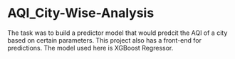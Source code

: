 # AQI_City-Wise-Analysis
The task was to build a predictor model that would predcit the AQI of a city based on certain parameters. This project also has a front-end for predictions. The model used here is XGBoost Regressor.
